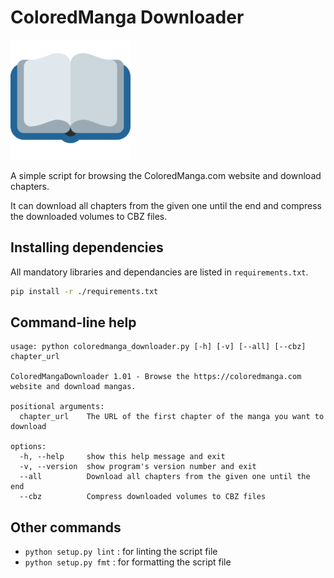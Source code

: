 # ColoredManga Downloader
![Logo](logo.png)

A simple script for browsing the ColoredManga.com website and download chapters.

It can download all chapters from the given one until the end and compress the downloaded volumes to CBZ files.

## Installing dependencies
All mandatory libraries and dependancies are listed in `requirements.txt`.
```bash
pip install -r ./requirements.txt
```

## Command-line help
```
usage: python coloredmanga_downloader.py [-h] [-v] [--all] [--cbz] chapter_url

ColoredMangaDownloader 1.01 - Browse the https://coloredmanga.com website and download mangas.

positional arguments:
  chapter_url    The URL of the first chapter of the manga you want to download

options:
  -h, --help     show this help message and exit
  -v, --version  show program's version number and exit
  --all          Download all chapters from the given one until the end
  --cbz          Compress downloaded volumes to CBZ files
```

## Other commands
* `python setup.py lint` : for linting the script file
* `python setup.py fmt` : for formatting the script file
